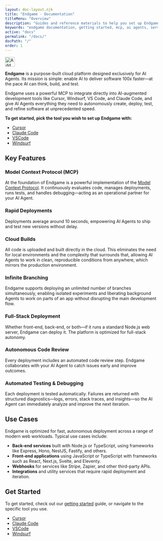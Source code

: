 ```yaml
---
layout: doc-layout.njk
title: "Endgame - Documentation"
titleMenu: "Overview"
description: "Guides and reference materials to help you set up Endgame and its MCP to deploy endlessly with AI in tools like Cursor, Claude Code, Windsurf, and VS Code."
keywords: "endgame documentation, getting started, mcp, ai agents, serverless, cursor, windsurf, claude code"
active: "docs"
permalink: "/docs/"
docPath: "/"
order: 1
---
```


<a href="cursor://anysphere.cursor-deeplink/mcp/install?name=Endgame&config=eyJjb21tYW5kIjoibnB4IiwiYXJncyI6WyJlbmRnYW1lLW1jcEBsYXRlc3QiXSwiZW52Ijp7IkFQSV9LRVkiOiIifX0=" class="unstyled-link" style="text-decoration: none !important; border: none !important; outline: none !important; color: inherit !important;"><img src="https://cursor.com/deeplink/mcp-install-light.svg" alt="Add Endgame MCP server to Cursor" height="32" /></a>

**Endgame** is a purpose-built cloud platform designed exclusively for AI Agents. Its mission is simple: enable AI to deliver software 100x faster—at the pace AI can think, build, and test.

Endgame uses a powerful MCP to integrate directly into AI-augmented development tools like Cursor, Windsurf, VS Code, and Claude Code, and give AI Agents everything they need to autonomously create, deploy, test, and refine software at unprecedented speed.

**To get started, pick the tool you wish to set up Endgame with:**

* [Cursor](guides/cursor/)
* [Claude Code](guides/claude-code)
* [VSCode](guides/vscode/)
* [Windsurf](guides/windsurf/)

## Key Features

### Model Context Protocol (MCP)

At the foundation of Endgame is a powerful implementation of the [Model Context Protocol](https://modelcontextprotocol.io/introduction). It continuously evaluates code, manages deployments, runs tests, and handles debugging—acting as an operational partner for your AI Agent.

### Rapid Deployments

Deployments average around 10 seconds, empowering AI Agents to ship and test new versions without delay.

### Cloud Builds

All code is uploaded and built directly in the cloud. This eliminates the need for local environments and the complexity that surrounds that, allowing AI Agents to work in clean, reproducible conditions from anywhere, which mirrors the production environment.

### Infinite Branching

Endgame supports deploying an unlimited number of branches simultaneously, enabling isolated experiments and liberating background Agents to work on parts of an app without disrupting the main development flow.

### Full-Stack Deployment

Whether front-end, back-end, or both—if it runs a standard Node.js web server, Endgame can deploy it. The platform is optimized for full-stack autonomy.

### Autonomous Code Review

Every deployment includes an automated code review step. Endgame collaborates with your AI Agent to catch issues early and improve outcomes.

### Automated Testing & Debugging

Each deployment is tested automatically. Failures are returned with structured diagnostics—logs, errors, stack traces, and insights—so the AI Agent can immediately analyze and improve the next iteration.

## Use Cases

Endgame is optimized for fast, autonomous deployment across a range of modern web workloads. Typical use cases include:

* **Back-end services** built with Node.js or TypeScript, using frameworks like Express, Hono, NestJS, Fastify, and others.
* **Front-end applications** using JavaScript or TypeScript with frameworks such as React, Next.js, Svelte, and Eleventy.
* **Webhooks** for services like Stripe, Zapier, and other third-party APIs.
* **Integrations** and utility services that require rapid deployment and iteration.

## Get Started

To get started, check out our [getting started](setup/) guide, or navigate to the specific tool you use.

* [Cursor](guides/cursor/)
* [Claude Code](guides/claude-code)
* [VSCode](guides/vscode/)
* [Windsurf](guides/windsurf/)